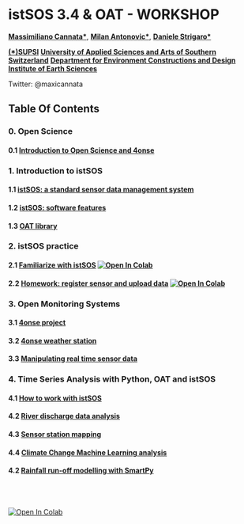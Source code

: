 # istSOS 3.4 & OAT - WORKSHOP

__[Massimiliano Cannata*](https://www.linkedin.com/in/massimiliano-cannata-45a04617/)__,
__[Milan Antonovic*](https://www.linkedin.com/in/mantonovic/)__,
__[Daniele Strigaro*](http://www.supsi.ch/go/scheda-collaboratore?cnet=f36f542060605c10c02ba8fd241aed6c89e0a7e012914b0e&lingua=ita)__<br>

__[(*)SUPSI](http://www.supsi.ch/)__
__[University of Applied Sciences and Arts of Southern Switzerland](http://www.supsi.ch/)__
__[Department for Environment Constructions and Design](http://www.supsi.ch/dacd)__
__[Institute of Earth Sciences](http://www.supsi.ch/ist_en.html)__<br>

Twitter: @maxicannata
  
## Table Of Contents
### 0. Open Science
  #### 0.1 __[Introduction to Open Science and 4onse](OpenScience.pdf)__

### 1. Introduction to istSOS
  #### 1.1 __[istSOS: a standard sensor data management system](istSOS_overview.pdf)__
  #### 1.2 __[istSOS: software features](istSOS-EGU.pdf)__ 
  #### 1.3 __[OAT library](./oat/oat_tutorial_v4.pdf)__

### 2. istSOS practice
  #### 2.1 __[Familiarize with istSOS](istsos/istsosTutorial.ipynb)__ [![Open In Colab](https://colab.research.google.com/assets/colab-badge.svg)](https://colab.research.google.com/github/istSOS/workshop/blob/master/istsos/istsosTutorial.ipynb)
  #### 2.2 __[Homework: register sensor and upload data](istsos/istsosEx1.ipynb)__ [![Open In Colab](https://colab.research.google.com/assets/colab-badge.svg)](https://colab.research.google.com/github/istSOS/workshop/blob/master/istsos/istsosEx1.ipynb)

### 3. Open Monitoring Systems
  #### 3.1 __[4onse project](http://www.4onse.org)__
  #### 3.2 __[4onse weather station](http://4onse.org/tutorial/)__
  #### 3.3 __[Manipulating real time sensor data](arduino/loading_data.ipynb)__

### 4. Time Series Analysis with Python, OAT and istSOS  
  #### 4.1 __[How to work with istSOS](./oat/example_1.ipynb)__
  #### 4.2 __[River discharge data analysis](./oat/example_2.ipynb)__
  #### 4.3 __[Sensor station mapping](./oat/example_folium.ipynb)__
  #### 4.4 __[Climate Change Machine Learning analysis](./oat/ClimateChangesDIscharges.ipynb)__
  #### 4.2 __[Rainfall run-off modelling with SmartPy](./oat/example_smartpy.ipynb)__
       
<br>
<br>



[![Open In Colab](https://colab.research.google.com/assets/colab-badge.svg)](https://colab.research.google.com/github/istSOS/workshop/blob/master/arduino/loading_data.ipynb)
